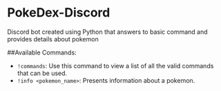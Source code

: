 # PokeDex-Discord
Discord bot created using Python that answers to basic command and provides details about pokemon

##Available Commands:

- `!commands`: Use this command to view a list of all the valid commands that can be used.
- `!info <pokemon_name>`: Presents information about a pokemon.